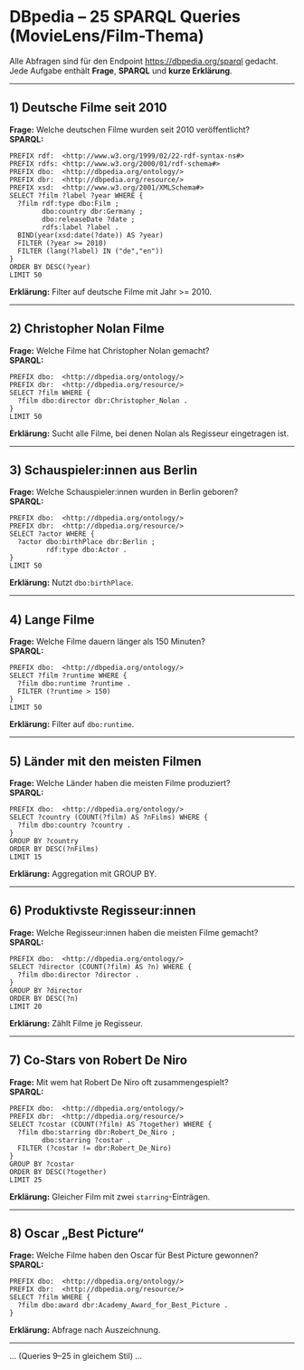 # DBpedia – 25 SPARQL Queries (MovieLens/Film-Thema)

Alle Abfragen sind für den Endpoint https://dbpedia.org/sparql gedacht.  
Jede Aufgabe enthält **Frage**, **SPARQL** und **kurze Erklärung**.

---

## 1) Deutsche Filme seit 2010
**Frage:** Welche deutschen Filme wurden seit 2010 veröffentlicht?  
**SPARQL:**
```sparql
PREFIX rdf:  <http://www.w3.org/1999/02/22-rdf-syntax-ns#>
PREFIX rdfs: <http://www.w3.org/2000/01/rdf-schema#>
PREFIX dbo:  <http://dbpedia.org/ontology/>
PREFIX dbr:  <http://dbpedia.org/resource/>
PREFIX xsd:  <http://www.w3.org/2001/XMLSchema#>
SELECT ?film ?label ?year WHERE {
  ?film rdf:type dbo:Film ;
        dbo:country dbr:Germany ;
        dbo:releaseDate ?date ;
        rdfs:label ?label .
  BIND(year(xsd:date(?date)) AS ?year)
  FILTER (?year >= 2010)
  FILTER (lang(?label) IN ("de","en"))
}
ORDER BY DESC(?year)
LIMIT 50
```
**Erklärung:** Filter auf deutsche Filme mit Jahr >= 2010.

---

## 2) Christopher Nolan Filme
**Frage:** Welche Filme hat Christopher Nolan gemacht?  
**SPARQL:**
```sparql
PREFIX dbo:  <http://dbpedia.org/ontology/>
PREFIX dbr:  <http://dbpedia.org/resource/>
SELECT ?film WHERE {
  ?film dbo:director dbr:Christopher_Nolan .
}
LIMIT 50
```
**Erklärung:** Sucht alle Filme, bei denen Nolan als Regisseur eingetragen ist.

---

## 3) Schauspieler:innen aus Berlin
**Frage:** Welche Schauspieler:innen wurden in Berlin geboren?  
**SPARQL:**
```sparql
PREFIX dbo:  <http://dbpedia.org/ontology/>
PREFIX dbr:  <http://dbpedia.org/resource/>
SELECT ?actor WHERE {
  ?actor dbo:birthPlace dbr:Berlin ;
         rdf:type dbo:Actor .
}
LIMIT 50
```
**Erklärung:** Nutzt `dbo:birthPlace`.

---

## 4) Lange Filme
**Frage:** Welche Filme dauern länger als 150 Minuten?  
**SPARQL:**
```sparql
PREFIX dbo:  <http://dbpedia.org/ontology/>
SELECT ?film ?runtime WHERE {
  ?film dbo:runtime ?runtime .
  FILTER (?runtime > 150)
}
LIMIT 50
```
**Erklärung:** Filter auf `dbo:runtime`.

---

## 5) Länder mit den meisten Filmen
**Frage:** Welche Länder haben die meisten Filme produziert?  
**SPARQL:**
```sparql
PREFIX dbo:  <http://dbpedia.org/ontology/>
SELECT ?country (COUNT(?film) AS ?nFilms) WHERE {
  ?film dbo:country ?country .
}
GROUP BY ?country
ORDER BY DESC(?nFilms)
LIMIT 15
```
**Erklärung:** Aggregation mit GROUP BY.

---

## 6) Produktivste Regisseur:innen
**Frage:** Welche Regisseur:innen haben die meisten Filme gemacht?  
**SPARQL:**
```sparql
PREFIX dbo:  <http://dbpedia.org/ontology/>
SELECT ?director (COUNT(?film) AS ?n) WHERE {
  ?film dbo:director ?director .
}
GROUP BY ?director
ORDER BY DESC(?n)
LIMIT 20
```
**Erklärung:** Zählt Filme je Regisseur.

---

## 7) Co‑Stars von Robert De Niro
**Frage:** Mit wem hat Robert De Niro oft zusammengespielt?  
**SPARQL:**
```sparql
PREFIX dbo:  <http://dbpedia.org/ontology/>
PREFIX dbr:  <http://dbpedia.org/resource/>
SELECT ?costar (COUNT(?film) AS ?together) WHERE {
  ?film dbo:starring dbr:Robert_De_Niro ;
        dbo:starring ?costar .
  FILTER (?costar != dbr:Robert_De_Niro)
}
GROUP BY ?costar
ORDER BY DESC(?together)
LIMIT 25
```
**Erklärung:** Gleicher Film mit zwei `starring`-Einträgen.

---

## 8) Oscar „Best Picture“
**Frage:** Welche Filme haben den Oscar für Best Picture gewonnen?  
**SPARQL:**
```sparql
PREFIX dbo:  <http://dbpedia.org/ontology/>
PREFIX dbr:  <http://dbpedia.org/resource/>
SELECT ?film WHERE {
  ?film dbo:award dbr:Academy_Award_for_Best_Picture .
}
```
**Erklärung:** Abfrage nach Auszeichnung.

---

... (Queries 9–25 in gleichem Stil) ...

